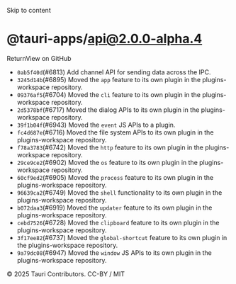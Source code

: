 Skip to content
# @tauri-apps/api@2.0.0-alpha.4
ReturnView on GitHub
  * `0ab5f40d`(#6813) Add channel API for sending data across the IPC.
  * `3245d14b`(#6895) Moved the `app` feature to its own plugin in the plugins-workspace repository.
  * `09376af5`(#6704) Moved the `cli` feature to its own plugin in the plugins-workspace repository.
  * `2d5378bf`(#6717) Moved the dialog APIs to its own plugin in the plugins-workspace repository.
  * `39f1b04f`(#6943) Moved the `event` JS APIs to a plugin.
  * `fc4d687e`(#6716) Moved the file system APIs to its own plugin in the plugins-workspace repository.
  * `f78a3783`(#6742) Moved the `http` feature to its own plugin in the plugins-workspace repository.
  * `29ce9ce2`(#6902) Moved the `os` feature to its own plugin in the plugins-workspace repository.
  * `60cf9ed2`(#6905) Moved the `process` feature to its own plugin in the plugins-workspace repository.
  * `96639ca2`(#6749) Moved the `shell` functionality to its own plugin in the plugins-workspace repository.
  * `b072daa3`(#6919) Moved the `updater` feature to its own plugin in the plugins-workspace repository.
  * `cebd7526`(#6728) Moved the `clipboard` feature to its own plugin in the plugins-workspace repository.
  * `3f17ee82`(#6737) Moved the `global-shortcut` feature to its own plugin in the plugins-workspace repository.
  * `9a79dc08`(#6947) Moved the `window` JS APIs to its own plugin in the plugins-workspace repository.


© 2025 Tauri Contributors. CC-BY / MIT
